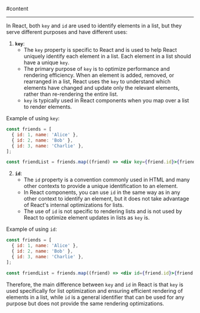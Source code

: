 #content

---

In React, both `key` and `id` are used to identify elements in a list, but they serve different purposes and have
different uses:

1. **`key`**:
   - The `key` property is specific to React and is used to help React uniquely identify each element in a list. Each
     element in a list should have a unique `key`.
   - The primary purpose of `key` is to optimize performance and rendering efficiency. When an element is added,
     removed, or rearranged in a list, React uses the `key` to understand which elements have changed and update only
     the relevant elements, rather than re-rendering the entire list.
   - `key` is typically used in React components when you map over a list to render elements.

Example of using `key`:

```jsx
const friends = [
  { id: 1, name: 'Alice' },
  { id: 2, name: 'Bob' },
  { id: 3, name: 'Charlie' },
];

const friendList = friends.map((friend) => <div key={friend.id}>{friend.name}</div>);
```

2. **`id`**:
   - The `id` property is a convention commonly used in HTML and many other contexts to provide a unique identification
     to an element.
   - In React components, you can use `id` in the same way as in any other context to identify an element, but it does
     not take advantage of React's internal optimizations for lists.
   - The use of `id` is not specific to rendering lists and is not used by React to optimize element updates in lists as
     `key` is.

Example of using `id`:

```jsx
const friends = [
  { id: 1, name: 'Alice' },
  { id: 2, name: 'Bob' },
  { id: 3, name: 'Charlie' },
];

const friendList = friends.map((friend) => <div id={friend.id}>{friend.name}</div>);
```

Therefore, the main difference between `key` and `id` in React is that `key` is used specifically for list optimization
and ensuring efficient rendering of elements in a list, while `id` is a general identifier that can be used for any
purpose but does not provide the same rendering optimizations.
